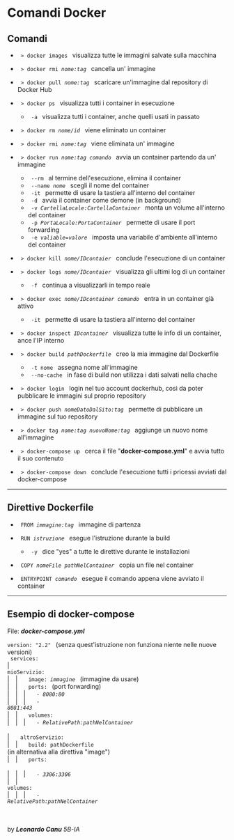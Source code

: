# Comandi Docker 
## Comandi
- <code> > docker images </code>
visualizza tutte le immagini salvate sulla macchina

- <code> > docker rmi *nome:tag* </code>
cancella un' immagine

- <code> > docker pull *nome:tag* </code>
scaricare un'immagine dal repository di Docker Hub

- <code> > docker ps </code>
visualizza tutti i container in esecuzione
    - <code> -a </code> visualizza tutti i container, anche quelli usati in passato

- <code> > docker rm *nome/id* </code> 
viene eliminato un container 

- <code> > docker rmi *nome:tag* </code>
viene eliminata un' immagine

- <code> > docker run *nome:tag comando* </code>
avvia un container partendo da un' immagine 
    - <code> --rm </code> al termine dell'esecuzione, elimina il container 
    - <code> --name *nome* </code> scegli il nome del container
    - <code> -it </code> permette di usare la tastiera all'interno del container
    - <code> -d </code> avvia il container come demone (in background) 
    - <code> -v *CartellaLocale:CartellaContainer* </code > monta un volume all'interno del container
    - <code> -p *PortaLocale:PortaContainer* </code> permette di usare il port forwarding 
    - <code> -e *valiable=valore* </code> imposta una variabile d'ambiente all'interno del container

- <code> > docker kill *nome/IDcontaier* </code>
 conclude l'esecuzione di un container

- <code> > docker logs *nome/IDcontaier* </code>
visualizza gli ultimi log di un container
    - <code> -f </code> continua a visualizzarli in tempo reale

- <code> > docker exec *nome/IDcontainer comando* </code>
entra in un container già attivo
    - <code> -it </code>  permette di usare la tastiera all'interno del container

- <code> > docker inspect *IDcontainer* </code>
visualizza tutte le info di un container, ance l'IP interno

- <code> > docker build *pathDockerfile* </code>
creo la mia immagine dal Dockerfile
    - <code> -t nome </code> assegna nome all'immagine
    - <code> --no-cache </code> in fase di build non utilizza i dati salvati nella chache 

- <code> > docker login </code>
login nel tuo account dockerhub, così da poter pubblicare le  immagini sul proprio repository

- <code> > docker push *nomeDatoDalSito:tag* </code>
permette di pubblicare un immagine sul tuo repository

- <code> > docker tag *nome:tag nuovoNome:tag* </code>
aggiunge un nuovo nome all'immagine

- <code> > docker-compose up </code>
cerca il file "**docker-compose.yml**" e avvia tutto il suo contenuto

- <code> > docker-compose down </code>
conclude l'esecuzione tutti i pricessi avviati dal docker-compose 

---

## Direttive Dockerfile

- <code> FROM *immagine:tag* </code>  immagine di partenza

- <code> RUN *istruzione*	</code> esegue l'istruzione durante la build
    - <code> -y </code> dice "yes" a tutte le direttive durante le installazioni

- <code> COPY *nomeFile* *pathNelContainer* </code> copia un file nel container
- <code> ENTRYPOINT *comando* </code> esegue il comando appena viene avviato il container

---

## Esempio di docker-compose
File: ***docker-compose.yml*** <br>
<code> version: "2.2" </code> (senza quest'istruzione non funziona niente nelle nuove versioni) <br>
<code> services: </code> <br>
|&emsp; <code> mioServizio: </code> <br>
|&emsp;|&emsp; <code> image: *immagine* </code> (immagine da usare) <br>
|&emsp;|&emsp; <code> ports:  </code> (port forwarding) <br>
|&emsp;|&emsp;|&emsp; <code> - *8080:80* </code> <br>
|&emsp;|&emsp;|&emsp; <code> - *8081:443* </code> <br>
|&emsp;|&emsp; <code> volumes: </code> <br>
|&emsp;|&emsp;|&emsp; <code> - *RelativePath:pathNelContainer*  </code > <br>      	
|&emsp; <code> altroServizio: </code> <br>
|&emsp;|&emsp; <code> build: pathDockerfile </code>(in alternativa alla direttiva "image") <br>
|&emsp;|&emsp; <code> ports: </code> <br>
|&emsp;|&emsp;|&emsp; <code> - *3306:3306* </code> <br>
|&emsp;|&emsp;	 <code> volumes: </code> <br>
|&emsp;|&emsp;|&emsp; <code> - *RelativePath:pathNelContainer* </code><br>

<br><br>
by ***Leonardo Canu*** *5B-IA*